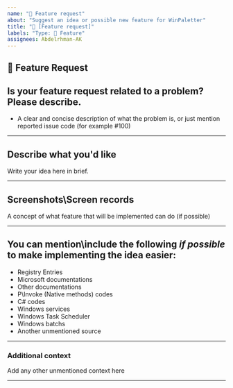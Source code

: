 ```yaml
---
name: "🚀 Feature request"
about: "Suggest an idea or possible new feature for WinPaletter"
title: "🚀 [Feature request]"
labels: "Type: 🚀 Feature"
assignees: Abdelrhman-AK
---
```


## **🚀 Feature Request**

## **Is your feature request related to a problem? Please describe.**
- A clear and concise description of what the problem is, or just mention reported issue code (for example #100)

---

## **Describe what you'd like**
Write your idea here in brief.

---

## **Screenshots\Screen records**
A concept of what feature that will be implemented can do (if possible)

---

## **You can mention\include the following *if possible* to make implementing the idea easier:**
- Registry Entries
- Microsoft documentations
- Other documentations
- P\Invoke (Native methods) codes
- C# codes
- Windows services
- Windows Task Scheduler
- Windows batchs
- Another unmentioned source

---

### **Additional context**
Add any other unmentioned context here

---
